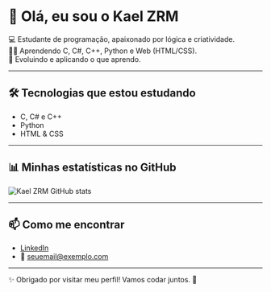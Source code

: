 # 👋 Olá, eu sou o Kael ZRM

💻 Estudante de programação, apaixonado por lógica e criatividade.  
👨‍🔧 Aprendendo C, C#, C++, Python e Web (HTML/CSS).  
🚀 Evoluindo e aplicando o que aprendo.

---

## 🛠 Tecnologias que estou estudando
- C, C# e C++
- Python
- HTML & CSS

---

## 📊 Minhas estatísticas no GitHub

![Kael ZRM GitHub stats](https://github-readme-stats.vercel.app/api?username=kaelzrm&show_icons=true&theme=tokyonight)

---

## 📫 Como me encontrar

- [LinkedIn](https://www.linkedin.com/in/KaelZRM)  
- 📧 seuemail@exemplo.com

---

✨ Obrigado por visitar meu perfil! Vamos codar juntos. 🚀
